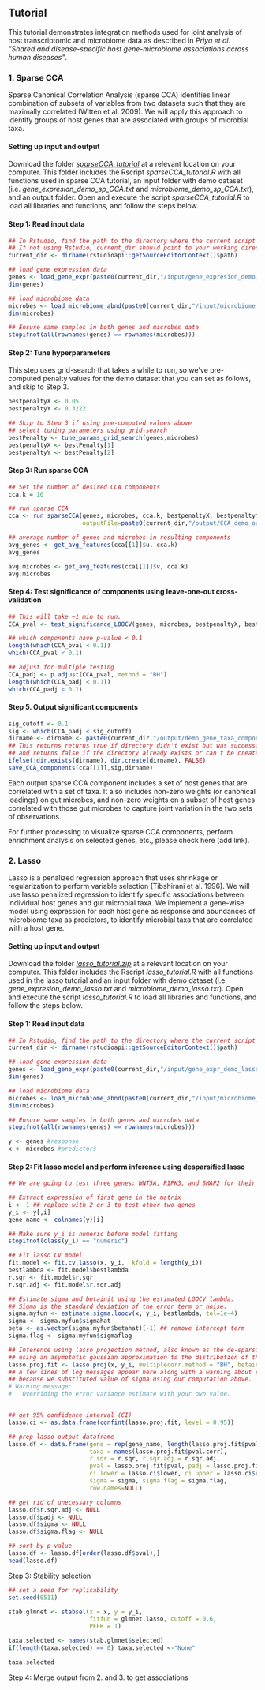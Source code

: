 ## Tutorial
This tutorial demonstrates integration methods used for joint analysis of host transcriptomic and microbiome data as described in _Priya et al. "Shared and disease-specific host gene-microbiome associations across human diseases"_.

### 1. Sparse CCA
Sparse Canonical Correlation Analysis (sparse CCA) identifies linear combination of subsets of variables from two datasets such that they are maximally correlated (Witten et al. 2009). We will apply this approach to identify groups of host genes that are associated with groups of microbial taxa.   

#### Setting up input and output

Download the folder [_sparseCCA_tutorial_](https://github.com/blekhmanlab/host_gene_microbiome_interactions/blob/main/Tutorial/sparseCCA_tutorial.zip) at a relevant location on your computer. This folder includes the Rscript _sparseCCA_tutorial.R_ with all functions used in sparse CCA tutorial, an input folder with demo dataset (i.e. _gene_expresion_demo_sp_CCA.txt_ and _microbiome_demo_sp_CCA.txt_), and an output folder. 
Open and execute the script _sparseCCA_tutorial.R_ to load all libraries and functions, and follow the steps below.    

#### Step 1: Read input data

```R
## In Rstudio, find the path to the directory where the current script is located.
## If not using Rstudio, current_dir should point to your working directory for this demo.
current_dir <- dirname(rstudioapi::getSourceEditorContext()$path)

## load gene expression data
genes <- load_gene_expr(paste0(current_dir,"/input/gene_expresion_demo_sp_CCA.txt"))
dim(genes)

## load microbiome data
microbes <- load_microbiome_abnd(paste0(current_dir,"/input/microbiome_demo_sp_CCA.txt"))
dim(microbes)

## Ensure same samples in both genes and microbes data
stopifnot(all(rownames(genes) == rownames(microbes)))
```

#### Step 2: Tune hyperparameters

This step uses grid-search that takes a while to run, so we've pre-computed penalty values for the demo dataset that you can set as follows, and skip to Step 3.
```R
bestpenaltyX <- 0.05
bestpenaltyY <- 0.3222
```

```R
## Skip to Step 3 if using pre-computed values above
## select tuning parameters using grid-search
bestPenalty <- tune_params_grid_search(genes,microbes)
bestpenaltyX <- bestPenalty[1]
bestpenaltyY <- bestPenalty[2]
```

#### Step 3: Run sparse CCA

```R
## Set the number of desired CCA components
cca.k = 10

## run sparse CCA
cca <- run_sparseCCA(genes, microbes, cca.k, bestpenaltyX, bestpenaltyY,
                     outputFile=paste0(current_dir,"/output/CCA_demo_output_",bestpenaltyX,"_",bestpenaltyY,".txt"))

## average number of genes and microbes in resulting components
avg_genes <- get_avg_features(cca[[1]]$u, cca.k)
avg_genes

avg.microbes <- get_avg_features(cca[[1]]$v, cca.k)
avg.microbes
```

#### Step 4: Test significance of components using leave-one-out cross-validation

```R
## This will take ~1 min to run. 
CCA_pval <- test_significance_LOOCV(genes, microbes, bestpenaltyX, bestpenaltyY, cca.k)

## which components have p-value < 0.1
length(which(CCA_pval < 0.1)) 
which(CCA_pval < 0.1)

## adjust for multiple testing
CCA_padj <- p.adjust(CCA_pval, method = "BH")
length(which(CCA_padj < 0.1))
which(CCA_padj < 0.1)
```

#### Step 5. Output significant components

```R
sig_cutoff <- 0.1 
sig <- which(CCA_padj < sig_cutoff)
dirname <- dirname <- paste0(current_dir,"/output/demo_gene_taxa_components/")
## This returns returns true if directory didn't exist but was successfully created,
## and returns false if the directory already exists or can't be created.
ifelse(!dir.exists(dirname), dir.create(dirname), FALSE)
save_CCA_components(cca[[1]],sig,dirname)
```
Each output sparse CCA component includes a set of host genes that are correlated with a set of taxa. It also includes non-zero weights (or canonical loadings) on gut microbes, and non-zero weights on a subset of host genes correlated with those gut microbes to capture joint variation in the two sets of observations.   

For further processing to visualize sparse CCA components, perform enrichment analysis on selected genes, etc., please check here (add link).

### 2. Lasso

Lasso is a penalized regression approach that uses shrinkage or regularization to perform variable selection (Tibshirani et al. 1996). We will use lasso penalized regression to identify specific associations between individual host genes and gut microbial taxa. We implement a gene-wise model using expression for each host gene as response and abundances of microbiome taxa as predictors, to identify microbial taxa that are correlated with a host gene. 

#### Setting up input and output

Download the folder [_lasso_tutorial.zip_](https://github.com/blekhmanlab/host_gene_microbiome_interactions/blob/main/Tutorial/lasso_tutorial.zip) at a relevant location on your computer. This folder includes the Rscript _lasso_tutorial.R_ with all functions used in the lasso tutorial and an input folder with demo dataset (i.e. _gene_expresion_demo_lasso.txt_ and _microbiome_demo_lasso.txt_). 
Open and execute the script _lasso_tutorial.R_ to load all libraries and functions, and follow the steps below.

#### Step 1: Read input data
```R
## In Rstudio, find the path to the directory where the current script is located.
current_dir <- dirname(rstudioapi::getSourceEditorContext()$path)

## load gene expression data
genes <- load_gene_expr(paste0(current_dir,"/input/gene_expr_demo_lasso.txt"))
dim(genes)

## load microbiome data
microbes <- load_microbiome_abnd(paste0(current_dir,"/input/microbiome_demo_lasso.txt"))
dim(microbes)

## Ensure same samples in both genes and microbes data
stopifnot(all(rownames(genes) == rownames(microbes)))

y <- genes #response
x <- microbes #predictors
```

#### Step 2: Fit lasso model and perform inference using desparsified lasso
```R
## We are going to test three genes: WNT5A, RIPK3, and SMAP2 for their association with microbes

## Extract expression of first gene in the matrix
i <- 1 ## replace with 2 or 3 to test other two genes
y_i <- y[,i]
gene_name <- colnames(y)[i]

## Make sure y_i is numeric before model fitting
stopifnot(class(y_i) == "numeric")

## Fit lasso CV model
fit.model <- fit.cv.lasso(x, y_i,  kfold = length(y_i))
bestlambda <- fit.model$bestlambda
r.sqr <- fit.model$r.sqr
r.sqr.adj <- fit.model$r.sqr.adj

## Estimate sigma and betainit using the estimated LOOCV lambda.
## Sigma is the standard deviation of the error term or noise.
sigma.myfun <- estimate.sigma.loocv(x, y_i, bestlambda, tol=1e-4)
sigma <- sigma.myfun$sigmahat
beta <- as.vector(sigma.myfun$betahat)[-1] ## remove intercept term
sigma.flag <- sigma.myfun$sigmaflag

## Inference using lasso projection method, also known as the de-sparsified Lasso,
## using an asymptotic gaussian approximation to the distribution of the estimator.
lasso.proj.fit <- lasso.proj(x, y_i, multiplecorr.method = "BH", betainit = beta, sigma = sigma, suppress.grouptesting = T)
## A few lines of log messages appear here along with a warning about substituting sigma value (standard deviation of error term or noise)
## because we substituted value of sigma using our computation above.
# Warning message:
#   Overriding the error variance estimate with your own value.


## get 95% confidence interval (CI)
lasso.ci <- as.data.frame(confint(lasso.proj.fit, level = 0.95))

## prep lasso output dataframe
lasso.df <- data.frame(gene = rep(gene_name, length(lasso.proj.fit$pval)),
                       taxa = names(lasso.proj.fit$pval.corr),
                       r.sqr = r.sqr, r.sqr.adj = r.sqr.adj,
                       pval = lasso.proj.fit$pval, padj = lasso.proj.fit$pval.corr,
                       ci.lower = lasso.ci$lower, ci.upper = lasso.ci$upper,
                       sigma = sigma, sigma.flag = sigma.flag,
                       row.names=NULL)

## get rid of unecessary columns
lasso.df$r.sqr.adj <- NULL
lasso.df$padj <- NULL
lasso.df$sigma <- NULL
lasso.df$sigma.flag <- NULL

## sort by p-value
lasso.df <- lasso.df[order(lasso.df$pval),]
head(lasso.df)
```


Step 3: Stability selection

```R
## set a seed for replicability
set.seed(0511)

stab.glmnet <- stabsel(x = x, y = y_i,
                       fitfun = glmnet.lasso, cutoff = 0.6,
                       PFER = 1)

taxa.selected <- names(stab.glmnet$selected)
if(length(taxa.selected) == 0) taxa.selected <-"None"

taxa.selected
```

Step 4: Merge output from 2. and 3. to get associations






